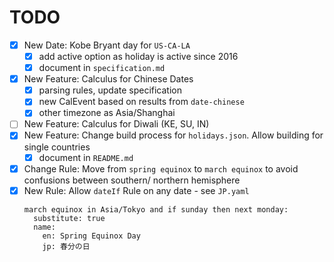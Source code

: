 # TODO

- [x] New Date: Kobe Bryant day for `US-CA-LA`
  - [x] add active option as holiday is active since 2016
  - [x] document in `specification.md`
- [x] New Feature: Calculus for Chinese Dates
  - [x] parsing rules, update specification
  - [x] new CalEvent based on results from `date-chinese`
  - [x] other timezone as Asia/Shanghai
- [ ] New Feature: Calculus for Diwali (KE, SU, IN)
- [x] New Feature: Change build process for `holidays.json`. Allow building for single countries
  - [X] document in `README.md`
- [x] Change Rule: Move from `spring equinox` to `march equinox` to avoid confusions between southern/ northern hemisphere
- [x] New Rule: Allow `dateIf` Rule on any date - see `JP.yaml`
  ```
  march equinox in Asia/Tokyo and if sunday then next monday:
    substitute: true
    name:
      en: Spring Equinox Day
      jp: 春分の日
  ```
